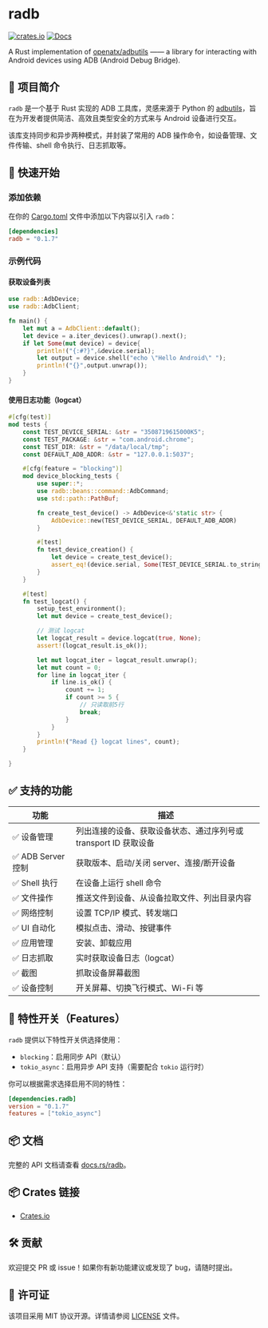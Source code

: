 
# radb

[![crates.io](https://img.shields.io/crates/v/radb)](https://crates.io/crates/radb)
[![Docs](https://docs.rs/radb/badge.svg)](https://docs.rs/radb)

A Rust implementation of [openatx/adbutils](https://github.com/openatx/adbutils) —— a library for interacting with Android devices using ADB (Android Debug Bridge).

## 📌 项目简介

`radb` 是一个基于 Rust 实现的 ADB 工具库，灵感来源于 Python 的 [adbutils](https://github.com/openatx/adbutils)，旨在为开发者提供简洁、高效且类型安全的方式来与 Android 设备进行交互。

该库支持同步和异步两种模式，并封装了常用的 ADB 操作命令，如设备管理、文件传输、shell 命令执行、日志抓取等。

## 🚀 快速开始

### 添加依赖

在你的 [Cargo.toml](file://C:\Users\wangbaofeng\RustroverProjects\radb\Cargo.toml) 文件中添加以下内容以引入 `radb`：

```toml
[dependencies]
radb = "0.1.7"
```


### 示例代码

#### 获取设备列表

```rust
use radb::AdbDevice;
use radb::AdbClient;

fn main() {
    let mut a = AdbClient::default();
    let device = a.iter_devices().unwrap().next();
    if let Some(mut device) = device{
        println!("{:#?}",&device.serial);
        let output = device.shell("echo \"Hello Android\" ");
        println!("{}",output.unwrap());
    }
}
```


#### 使用日志功能（logcat）

```rust
#[cfg(test)]
mod tests {
    const TEST_DEVICE_SERIAL: &str = "3508719615000K5";
    const TEST_PACKAGE: &str = "com.android.chrome";
    const TEST_DIR: &str = "/data/local/tmp";
    const DEFAULT_ADB_ADDR: &str = "127.0.0.1:5037";

    #[cfg(feature = "blocking")]
    mod device_blocking_tests {
        use super::*;
        use radb::beans::command::AdbCommand;
        use std::path::PathBuf;

        fn create_test_device() -> AdbDevice<&'static str> {
            AdbDevice::new(TEST_DEVICE_SERIAL, DEFAULT_ADB_ADDR)
        }

        #[test]
        fn test_device_creation() {
            let device = create_test_device();
            assert_eq!(device.serial, Some(TEST_DEVICE_SERIAL.to_string()));
        }
    }

    #[test]
    fn test_logcat() {
        setup_test_environment();
        let mut device = create_test_device();

        // 测试 logcat
        let logcat_result = device.logcat(true, None);
        assert!(logcat_result.is_ok());

        let mut logcat_iter = logcat_result.unwrap();
        let mut count = 0;
        for line in logcat_iter {
            if line.is_ok() {
                count += 1;
                if count >= 5 {
                    // 只读取前5行
                    break;
                }
            }
        }
        println!("Read {} logcat lines", count);
    }

}
```


## ✅ 支持的功能

| 功能 | 描述 |
|------|------|
| ✅ 设备管理 | 列出连接的设备、获取设备状态、通过序列号或 transport ID 获取设备 |
| ✅ ADB Server 控制 | 获取版本、启动/关闭 server、连接/断开设备 |
| ✅ Shell 执行 | 在设备上运行 shell 命令 |
| ✅ 文件操作 | 推送文件到设备、从设备拉取文件、列出目录内容 |
| ✅ 网络控制 | 设置 TCP/IP 模式、转发端口 |
| ✅ UI 自动化 | 模拟点击、滑动、按键事件 |
| ✅ 应用管理 | 安装、卸载应用 |
| ✅ 日志抓取 | 实时获取设备日志（logcat） |
| ✅ 截图 | 抓取设备屏幕截图 |
| ✅ 设备控制 | 开关屏幕、切换飞行模式、Wi-Fi 等 |

## 🔧 特性开关（Features）

`radb` 提供以下特性开关供选择使用：

- `blocking`：启用同步 API（默认）
- `tokio_async`：启用异步 API 支持（需要配合 `tokio` 运行时）

你可以根据需求选择启用不同的特性：

```toml
[dependencies.radb]
version = "0.1.7"
features = ["tokio_async"]
```


## 📦 文档

完整的 API 文档请查看 [docs.rs/radb](https://docs.rs/radb)。

## 📦 Crates 链接

- [Crates.io](https://crates.io/crates/radb)

## 🛠 贡献

欢迎提交 PR 或 issue！如果你有新功能建议或发现了 bug，请随时提出。

## 📄 许可证

该项目采用 MIT 协议开源。详情请参阅 [LICENSE](./LICENSE) 文件。

